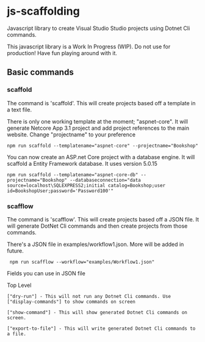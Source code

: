 # js-scaffolding
Javascript library to create Visual Studio Studio projects using Dotnet Cli commands.

This javascript library is a Work In Progress (WIP). Do not use for production! Have fun playing around with it.

## Basic commands

### scaffold

The command is 'scaffold'. This will create projects based off a template in a text file.

There is only one working template at the moment; "aspnet-core". It will generate Netcore App 3.1 project and add project references to the main website. Change "projectname" to your preference

```
npm run scaffold --templatename="aspnet-core" --projectname="Bookshop"
```

You can now create an ASP.net Core project with a database engine. It will scaffold a Entity Framework database. It uses version 5.0.15

```
npm run scaffold --templatename="aspnet-core-db" --projectname="Bookshop" --databaseconnection="data source=localhost\SQLEXPRESS2;initial catalog=Bookshop;user id=BookshopUser;password='Password100'"
```

### scafflow

The command is 'scafflow'. This will create projects based off a JSON file. It will generate DotNet Cli commands and then create projects from those commands.

There's a JSON file in examples/workflow1.json. More will be added in future.

```
 npm run scafflow --workflow="examples/Workflow1.json"
```

Fields you can use in JSON file

Top Level

```
["dry-run"] - This will not run any Dotnet Cli commands. Use ["display-commands"] to show commands on screen

["show-command"] - This will show generated Dotnet Cli commands on screen.

["export-to-file"] - This will write generated Dotnet Cli commands to a file. 

```
